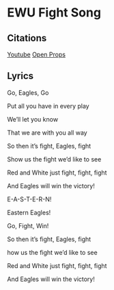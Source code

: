 # EWU Fight Song


## Citations
[Youtube](https://www.youtube.com/watch?v=UOxLQ7g-iL8)
[Open Props](https://open-props.style/)


## Lyrics 

Go, Eagles, Go</p>
Put all you have in every play</p>
We’ll let you know</p>
That we are with you all way</p>
So then it’s fight, Eagles, fight</p>
Show us the fight we’d like to see</p>
Red and White just fight, fight, fight</p>
And Eagles will win the victory!</p>

E-A-S-T-E-R-N!</p>
Eastern Eagles! </p>
Go, Fight, Win!</p>

So then it’s fight, Eagles, fight</p>
how us the fight we’d like to see</p>
Red and White just fight, fight, fight</p>
And Eagles will win the victory!